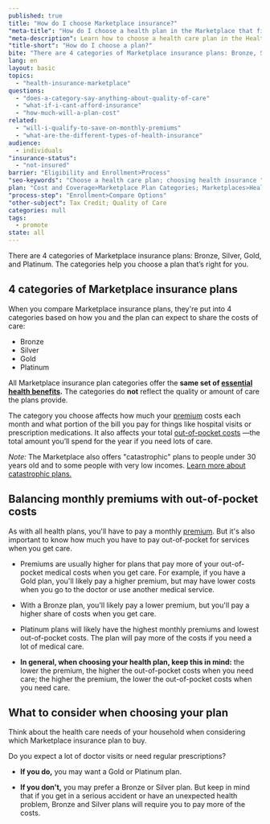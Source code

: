 ```yaml
---
published: true
title: "How do I choose Marketplace insurance?"
"meta-title": "How do I choose a health plan in the Marketplace that fits my needs"
"meta-description": Learn how to choose a health care plan in the Health Insurance Marketplace. Learn about 4 categories of plans, premium costs, other things to consider
"title-short": "How do I choose a plan?"
bite: "There are 4 categories of Marketplace insurance plans: Bronze, Silver, Gold, and Platinum. The categories help you choose a plan that’s right for you."
lang: en
layout: basic
topics: 
  - "health-insurance-marketplace"
questions: 
  - "does-a-category-say-anything-about-quality-of-care"
  - "what-if-i-cant-afford-insurance"
  - "how-much-will-a-plan-cost"
related: 
  - "will-i-qualify-to-save-on-monthly-premiums"
  - "what-are-the-different-types-of-health-insurance"
audience: 
  - individuals
"insurance-status": 
  - "not-insured"
barrier: "Eligibility and Enrollment>Process"
"seo-keywords": "Choose a health care plan; choosing health insurance "
plan: "Cost and Coverage>Marketplace Plan Categories; Marketplaces>Health Insurance Marketplace; Cost and Coverage>Cost Sharing"
"process-step": "Enrollment>Compare Options"
"other-subject": Tax Credit; Quality of Care
categories: null
tags: 
  - promote
state: all
---
```


There are 4 categories of Marketplace insurance plans: Bronze, Silver, Gold, and Platinum. The categories help you choose a plan that’s right for you. 

## 4 categories of Marketplace insurance plans

When you compare Marketplace insurance plans, they're put into 4 categories based on how you and the plan can expect to share the costs of care:

* Bronze
* Silver
* Gold
* Platinum

All Marketplace insurance plan categories offer the **same set of [essential health benefits](/glossary/essential-health-benefits "glossary").** The categories do **not** reflect the quality or amount of care the plans provide.

The category you choose affects how much your [premium](/glossary/premium "glossary") costs each month and what portion of the bill you pay for things like hospital visits or prescription medications. It also affects your total [out-of-pocket costs](/glossary/out-of-pocket-costs "glossary") —the total amount you’ll spend for the year if you need lots of care.

*Note:* The Marketplace also offers "catastrophic" plans to people under 30 years old and to some people with very low incomes. [Learn more about catastrophic plans.](/can-i-buy-a-catastrophic-plan) 

## Balancing monthly premiums with out-of-pocket costs

As with all health plans, you'll have to pay a monthly [premium](/glossary/premium "glossary"). But it's also important to know how much you have to pay out-of-pocket for services when you get care. 

* Premiums are usually higher for plans that pay more of your out-of-pocket medical costs when you get care. For example, if you have a Gold plan, you'll likely pay a higher premium, but may have lower costs when you go to the doctor or use another medical service. 

* With a Bronze plan, you'll likely pay a lower premium, but you'll pay a higher share of costs when you get care.  

* Platinum plans will likely have the highest monthly premiums and lowest out-of-pocket costs. The plan will pay more of the costs if you need a lot of medical care.

* **In general, when choosing your health plan, keep this in mind:** the lower the premium, the higher the out-of-pocket costs when you need care; the higher the premium, the lower the out-of-pocket costs when you need care.  

## What to consider when choosing your plan

Think about the health care needs of your household when considering which Marketplace insurance plan to buy.

Do you expect a lot of doctor visits or need regular prescriptions? 

* **If you do,** you may want a Gold or Platinum plan. 

* **If you don't,** you may prefer a Bronze or Silver plan. But keep in mind that if you get in a serious accident or have an unexpected health problem, Bronze and Silver plans will require you to pay more of the costs.

